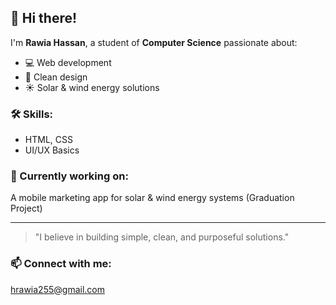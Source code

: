 
## 👋 Hi there!

I'm **Rawia Hassan**, a student of **Computer Science** passionate about:
- 💻 Web development
- 🌿 Clean design
- ☀️ Solar & wind energy solutions

### 🛠️ Skills:
- HTML, CSS
- UI/UX Basics

### 📌 Currently working on:
A mobile marketing app for solar & wind energy systems (Graduation Project)

---

> "I believe in building simple, clean, and purposeful solutions."

### 📫 Connect with me:
hrawia255@gmail.com

